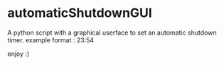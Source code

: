 # automaticShutdownGUI
A python script with a graphical userface to set an automatic shutdown timer.
example format : 23:54

enjoy :)
